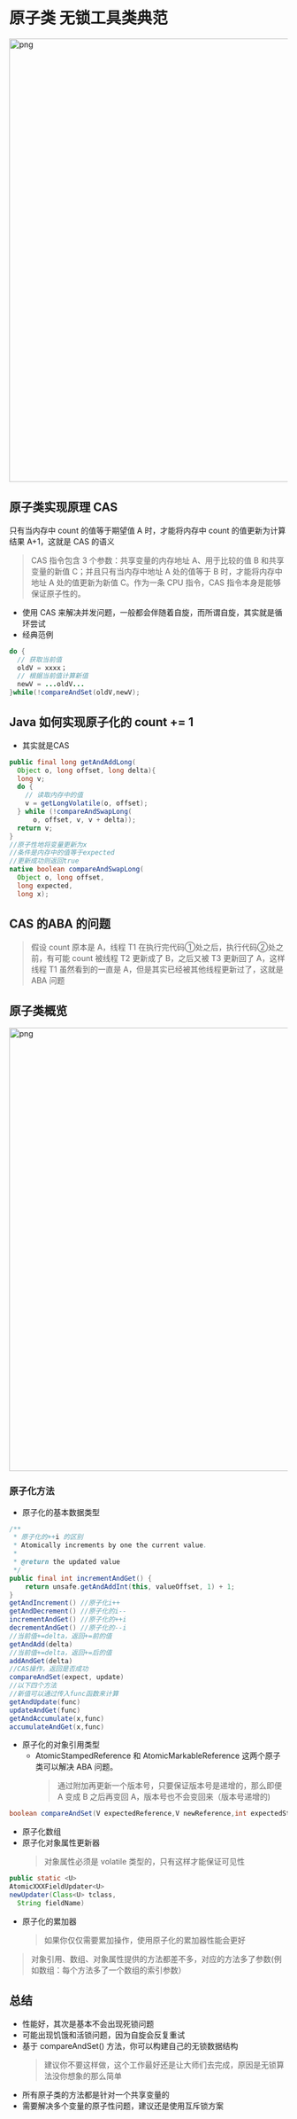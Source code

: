 # 原子类 无锁工具类典范
<img width="800" src="https://boonlean15.github.io/cheneyBlog/images/javaconcurrent/part2/atomic/1.png" alt="png"> 

## 原子类实现原理 CAS
只有当内存中 count 的值等于期望值 A 时，才能将内存中 count 的值更新为计算结果 A+1，这就是 CAS 的语义
> CAS 指令包含 3 个参数：共享变量的内存地址 A、用于比较的值 B 和共享变量的新值 C；并且只有当内存中地址 A 处的值等于 B 时，才能将内存中地址 A 处的值更新为新值 C。作为一条 CPU 指令，CAS 指令本身是能够保证原子性的。
- 使用 CAS 来解决并发问题，一般都会伴随着自旋，而所谓自旋，其实就是循环尝试
- 经典范例
```java
do {
  // 获取当前值
  oldV = xxxx；
  // 根据当前值计算新值
  newV = ...oldV...
}while(!compareAndSet(oldV,newV);
```
## Java 如何实现原子化的 count += 1
- 其实就是CAS
```java
public final long getAndAddLong(
  Object o, long offset, long delta){
  long v;
  do {
    // 读取内存中的值
    v = getLongVolatile(o, offset);
  } while (!compareAndSwapLong(
      o, offset, v, v + delta));
  return v;
}
//原子性地将变量更新为x
//条件是内存中的值等于expected
//更新成功则返回true
native boolean compareAndSwapLong(
  Object o, long offset, 
  long expected,
  long x);
```
## CAS 的ABA 的问题
> 假设 count 原本是 A，线程 T1 在执行完代码①处之后，执行代码②处之前，有可能 count 被线程 T2 更新成了 B，之后又被 T3 更新回了 A，这样线程 T1 虽然看到的一直是 A，但是其实已经被其他线程更新过了，这就是 ABA 问题
## 原子类概览
<img width="800" src="https://boonlean15.github.io/cheneyBlog/images/javaconcurrent/part2/atomic/2.png" alt="png"> 

### 原子化方法
- 原子化的基本数据类型
```java
/**
 * 原子化的++i 的区别
 * Atomically increments by one the current value.
 *
 * @return the updated value
 */
public final int incrementAndGet() {
    return unsafe.getAndAddInt(this, valueOffset, 1) + 1;
}
getAndIncrement() //原子化i++
getAndDecrement() //原子化的i--
incrementAndGet() //原子化的++i 
decrementAndGet() //原子化的--i
//当前值+=delta，返回+=前的值
getAndAdd(delta) 
//当前值+=delta，返回+=后的值
addAndGet(delta)
//CAS操作，返回是否成功
compareAndSet(expect, update)
//以下四个方法
//新值可以通过传入func函数来计算
getAndUpdate(func)
updateAndGet(func)
getAndAccumulate(x,func)
accumulateAndGet(x,func)
```
- 原子化的对象引用类型
  - AtomicStampedReference 和 AtomicMarkableReference 这两个原子类可以解决 ABA 问题。
    > 通过附加再更新一个版本号，只要保证版本号是递增的，那么即便 A 变成 B 之后再变回 A，版本号也不会变回来（版本号递增的)
```java
boolean compareAndSet(V expectedReference,V newReference,int expectedStamp,int newStamp) 
```
- 原子化数组
- 原子化对象属性更新器
  > 对象属性必须是 volatile 类型的，只有这样才能保证可见性
```java
public static <U>
AtomicXXXFieldUpdater<U> 
newUpdater(Class<U> tclass, 
  String fieldName)
```
- 原子化的累加器
    > 如果你仅仅需要累加操作，使用原子化的累加器性能会更好

> 对象引用、数组、对象属性提供的方法都差不多，对应的方法多了参数(例如数组：每个方法多了一个数组的索引参数）

## 总结
- 性能好，其次是基本不会出现死锁问题
- 可能出现饥饿和活锁问题，因为自旋会反复重试
- 基于 compareAndSet() 方法，你可以构建自己的无锁数据结构
  > 建议你不要这样做，这个工作最好还是让大师们去完成，原因是无锁算法没你想象的那么简单
- 所有原子类的方法都是针对一个共享变量的
- 需要解决多个变量的原子性问题，建议还是使用互斥锁方案